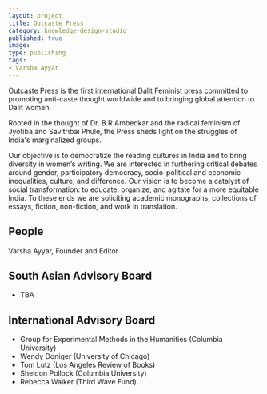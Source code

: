 ```yaml
---
layout: project
title: Outcaste Press
category: knowledge-design-studio
published: true
image:
type: publishing
tags:
- Varsha Ayyar
---
```


Outcaste Press is the first international Dalit Feminist press committed to
promoting anti-caste thought worldwide and to bringing global attention to
Dalit women.

Rooted in the thought of Dr. B.R Ambedkar and the radical feminism of Jyotiba
and Savitribai Phule, the Press sheds light on the struggles of India's
marginalized groups.

Our objective is to democratize the reading cultures in India and to bring
diversity in women’s writing. We are interested in furthering critical debates
around gender, participatory democracy, socio-political and economic
inequalities, culture, and difference. Our vision is to become a catalyst of
social transformation: to educate, organize, and agitate for a more equitable
India. To these ends we are soliciting academic monographs, collections of
essays, fiction, non-fiction, and work in translation.

<!--

## Seal

The seal of Outcaste Press uses original artwork from Dr. B.R. Ambedkar’s
newspaper, "Bahishkrut Bharat" (Ostracized India) 3rd April, 1927.

Besides being the chief architect of India's Constitution, Ambedkar had a
prolific career as a publisher, working to establish the autonomous voice of
the untouchables.

-->

## People

Varsha Ayyar, Founder and Editor

## South Asian Advisory Board

- TBA

## International Advisory Board

- Group for Experimental Methods in the Humanities (Columbia University)
- Wendy Doniger (University of Chicago)
- Tom Lutz (Los Angeles Review of Books)
- Sheldon Pollock (Columbia University)
- Rebecca Walker (Third Wave Fund)

